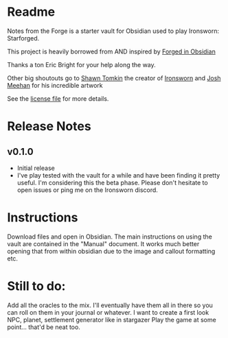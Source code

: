 # Readme
Notes from the Forge is a starter vault for Obsidian used to play Ironsworn: Starforged.

This project is heavily borrowed from AND inspired by [Forged in Obsidian](https://github.com/ericbright2002/Forged_in_Obsidian)

Thanks a ton Eric Bright for your help along the way.

Other big shoutouts go to [Shawn Tomkin](https://linktr.ee/shawntomkin) the creator of [Ironsworn](https://www.ironswornrpg.com/) and [Josh Meehan](https://joshmeehanart.com/) for his incredible artwork 

See the [license file](https://github.com/sizzleweet/NotesfromtheForge/blob/main/LICENSE.md) for more details.

# Release Notes

## v0.1.0
- Initial release
- I've play tested with the vault for a while and have been finding it pretty useful.  I'm considering this the beta phase.  Please don't hesitate to open issues or ping me on the Ironsworn discord.


# Instructions

Download files and open in Obsidian.  The main instructions on using the vault are contained in the "Manual" document.  It works much better opening that from within obsidian due to the image and callout formatting etc.


# Still to do:

Add all the oracles to the mix. I'll eventually have them all in there so you can roll on them in your journal or whatever.
I want to create a first look NPC, planet, settlement generator like in stargazer
Play the game at some point... that'd be neat too. 
